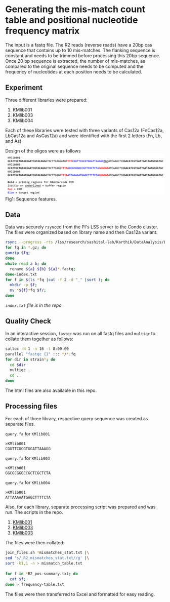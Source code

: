 # Generating the mis-match count table and positional nucleotide frequency matrix

The input is a fastq file. The R2 reads (reverse reads) have a 20bp cas sequence that contains up to 10 mis-matches. The flanking sequence is constant and needs to be trimmed before processing this 20bp sequence. Once 20 bp sequence is extracted, the number of mis-matches, as compared to the original sequence needs to be computed and the frequency of nucleotides at each position needs to be calculated.

## Experiment

Three different libraries were prepared:

1. KMlib001
2. KMlib003
3. KMlib004

Each of these libraries were tested with three variants of Cas12a (FnCas12a, LbCas12a and AsCas12a) and were identified with the first 2 letters (Fn, Lb, and As)

Design of the oligos were as follows
![figure1](assets/fig1.png)
Fig1: Sequence features.


## Data

Data was securely `rsync`ed from the PI's LSS server to the Condo cluster. The files were organized based on library name and then Cas12a variant.

```bash
rsync --progress -rts /lss/research/sashital-lab/Karthik/DataAnalysis/Library/20190102_HTS_Cas12a/*fastq* ./
for fq in *.gz; do
gunzip $fq;
done
while read a b; do
  rename ${a} ${b} ${a}*.fastq;
done<index.txt
for f in $(ls *fq |cut -f 2 -d "_" |sort ); do
  mkdir -p $f;
  mv *${f}*fq $f/;
done
```
_`index.txt` file is in the repo_

## Quality Check

In an interactive session, `fastqc` was run on all fastq files and `multiqc` to collate them together as follows:

```bash
salloc -N 1 -n 16 -t 8:00:00
parallel "fastqc {}" ::: */*.fq
for dir in strain*; do
  cd $dir
  multiqc .
  cd ..
done
```

The html files are also available in this repo.

## Processing files

For each of three library, respective query sequence was created as separate files.


`query.fa` for `KMlib001`

```
>KMlib001
CGGTTCGCGTGGATTAAAGG
```


`query.fa` for `KMlib003`

```
>KMlib001
GGCGCGGGCCGCTCGCTCTA
```

`query.fa` for `KMlib004`

```
>KMlib001
ATTAAAAATGAGCTTTTCTA
```
Also, for each library, separate processing script was prepared and was run. The scripts in the repo.

1. [KMlib001](process_KMlib001.sh)
2. [KMlib003](process_KMlib003.sh)
3. [KMlib003](process_KMlib004.sh)


The files were then collated:

```bash
join_files.sh *mismatches_stat.txt |\
sed 's/_R2_mismatches_stat.txt//g' |\
sort -k1,1 -n > mismatch_table.txt

for f in *R2_pos-summary.txt; do
  cat $f;
done > frequency-table.txt
```

The files were then transferred to Excel and formatted for easy reading.
